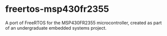 # freertos-msp430fr2355
A port of FreeRTOS for the MSP430FR2355 microcontroller, created as part of an undergraduate embedded systems project.
